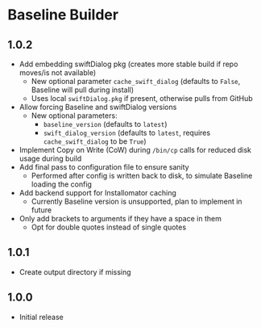 # Baseline Builder

## 1.0.2
- Add embedding swiftDialog pkg (creates more stable build if repo moves/is not available)
  - New optional parameter `cache_swift_dialog` (defaults to `False`, Baseline will pull during install)
  - Uses local `swiftDialog.pkg` if present, otherwise pulls from GitHub
- Allow forcing Baseline and swiftDialog versions
  - New optional parameters:
    - `baseline_version` (defaults to `latest`)
    - `swift_dialog_version` (defaults to `latest`, requires `cache_swift_dialog` to be `True`)
- Implement Copy on Write (CoW) during `/bin/cp` calls for reduced disk usage during build
- Add final pass to configuration file to ensure sanity
  - Performed after config is written back to disk, to simulate Baseline loading the config
- Add backend support for Installomator caching
  - Currently Baseline version is unsupported, plan to implement in future
- Only add brackets to arguments if they have a space in them
  - Opt for double quotes instead of single quotes

## 1.0.1
- Create output directory if missing

## 1.0.0
- Initial release
